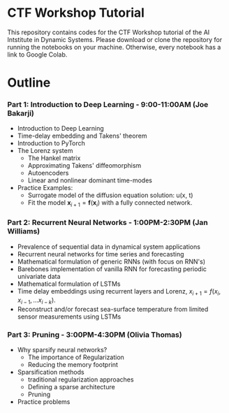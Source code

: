 # CTF Workshop Tutorial

This repository contains codes for the CTF Workshop tutorial of the AI Intstitute in Dynamic Systems. Please download or clone the repository for running the notebooks on your machine. Otherwise, every notebook has a link to Google Colab. 

# Outline

### Part 1: Introduction to Deep Learning - 9:00-11:00AM (Joe Bakarji)
- Introduction to Deep Learning
- Time-delay embedding and Takens' theorem
- Introduction to PyTorch
- The Lorenz system
    - The Hankel matrix
    - Approximating Takens' diffeomorphism
    - Autoencoders
    - Linear and nonlinear dominant time-modes
- Practice Examples:
    - Surrogate model of the diffusion equation solution: u(x, t)
    - Fit the model $\mathbf x_{i+1}=\mathbf f(\mathbf x_i)$ with a fully connected network.


### Part 2: Recurrent Neural Networks - 1:00PM-2:30PM (Jan Williams)
- Prevalence of sequential data in dynamical system applications
- Recurrent neural networks for time series and forecasting
- Mathematical formulation of generic RNNs (with focus on RNN's)
- Barebones implementation of vanilla RNN for forecasting periodic univariate data 
- Mathematical formulation of LSTMs 
- Time delay embeddings using recurrent layers and Lorenz, $x_{i+1}= f(x_i, x_{i-1}, ... x_{i-k})$.
- Reconstruct and/or forecast sea-surface temperature from limited sensor measurements using LSTMs


### Part 3: Pruning - 3:00PM-4:30PM (Olivia Thomas)
- Why sparsify neural networks? 
    - The importance of Regularization 
    - Reducing the memory footprint
- Sparsification methods 
    - traditional regularization approaches
    - Defining a sparse architecture
    - Pruning
- Practice problems


